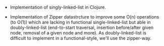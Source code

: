 * Implementation of singly-linked-list in Clojure.

* Implementation of Zipper datastrcture to improve some O(n) operations (to O(1)) which are lacking in functional single-linked-list but able in doubly-linked-list (end-to-start traversal, insertion before/after given node, removal of a given node and more). As doubly-linked-list is difficult to implement in a functional-style, we'll use the zipper-way.

